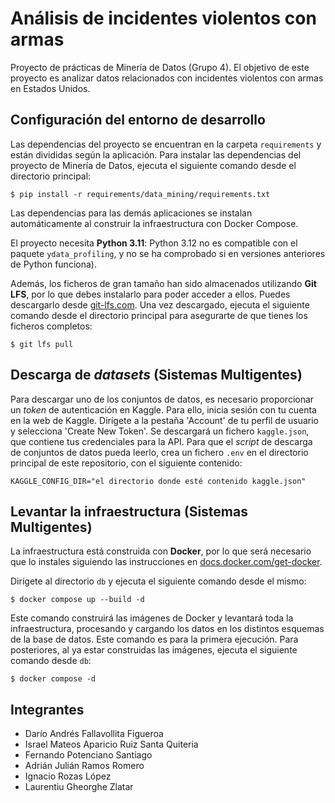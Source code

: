 # Análisis de incidentes violentos con armas

Proyecto de prácticas de Minería de Datos (Grupo 4). El objetivo de este proyecto es analizar datos relacionados con incidentes violentos con armas en Estados Unidos.

## Configuración del entorno de desarrollo

Las dependencias del proyecto se encuentran en la carpeta `requirements` y están divididas según la aplicación. Para instalar las dependencias del proyecto de Minería de Datos, ejecuta el siguiente comando desde el directorio principal:

```console
$ pip install -r requirements/data_mining/requirements.txt
```

Las dependencias para las demás aplicaciones se instalan automáticamente al construir la infraestructura con Docker Compose.

El proyecto necesita **Python 3.11**: Python 3.12 no es compatible con el paquete `ydata_profiling`, y no se ha comprobado si en versiones anteriores de Python funciona).

Además, los ficheros de gran tamaño han sido almacenados utilizando **Git LFS**, por lo que debes instalarlo para poder acceder a ellos. Puedes descargarlo desde [git-lfs.com](https://git-lfs.com/). Una vez descargado, ejecuta el siguiente comando desde el directorio principal para asegurarte de que tienes los ficheros completos:

```console
$ git lfs pull
```

## Descarga de _datasets_ (Sistemas Multigentes)

Para descargar uno de los conjuntos de datos, es necesario proporcionar un _token_ de autenticación en Kaggle. Para ello, inicia sesión con tu cuenta en la web de Kaggle. Dirígete a la pestaña 'Account' de tu perfil de usuario y selecciona 'Create New Token'. Se descargará un fichero `kaggle.json`, que contiene tus credenciales para la API. Para que el _script_ de descarga de conjuntos de datos pueda leerlo, crea un fichero `.env` en el directorio principal de este repositorio, con el siguiente contenido:

```console
KAGGLE_CONFIG_DIR="el directorio donde esté contenido kaggle.json"
```

## Levantar la infraestructura (Sistemas Multigentes)

La infraestructura está construida con **Docker**, por lo que será necesario que lo instales siguiendo las instrucciones en [docs.docker.com/get-docker](https://docs.docker.com/get-docker/).

Dirígete al directorio `db` y ejecuta el siguiente comando desde el mismo:

```console
$ docker compose up --build -d
```

Este comando construirá las imágenes de Docker y levantará toda la infraestructura, procesando y cargando los datos en los distintos esquemas de la base de datos. Este comando es para la primera ejecución. Para posteriores, al ya estar construidas las imágenes, ejecuta el siguiente comando desde `db`:

```console
$ docker compose -d
```

## Integrantes
- Darío Andrés Fallavollita Figueroa
- Israel Mateos Aparicio Ruiz Santa Quiteria 
- Fernando Potenciano Santiago
- Adrián Julián Ramos Romero
- Ignacio Rozas López
- Laurentiu Gheorghe Zlatar 
